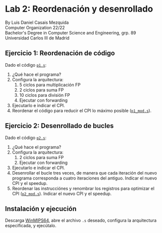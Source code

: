 # Lab 2: Reordenación y desenrollado
By Luis Daniel Casais Mezquida   
Computer Organization 22/22  
Bachelor's Degree in Computer Science and Engineering, grp. 89  
Universidad Carlos III de Madrid

## Ejercicio 1: Reordenación de código
Dado el código [`p1.s`](p1.s):
1. ¿Qué hace el programa?
2. Configura la arquitectura:
    1. 5 ciclos para multiplicación FP
    2. 2 ciclos para suma FP
    3. 10 ciclos para división FP
    3. Ejecutar con forwarding
3. Ejecutarlo e indicar el CPI.
4. Reordenar el código para reducir el CPI lo máximo posible ([`p1_mod.s`](p1_mod.s)).

## Ejercicio 2: Desenrollado de bucles
Dado el código [`p2.s`](p2.s):
1. ¿Qué hace el programa?
2. Configura la arquitectura:
    1. 2 ciclos para suma FP
    2. Ejecutar con forwarding
3. Ejecutarlo e indicar el CPI.
4. Desenrollar el bucle tres veces, de manera que cada iteración del nuevo programa corresponda a cuatro iteraciones del antiguo. Indicar el nuevo CPI y el speedup.
5. Reordenar las instrucciónes y renombrar los registros para optimizar el CPI ([`p2_mod.s`](p2_mod.s)). Indicar el nuevo CPI y el speedup.


## Instalación y ejecución
Descarga [WinMIPS64](https://github.com/AndoniZubimendi/WinMIPS64), abre el archivo `.s` deseado, configura la arquitectura especificada, y ejecútalo.